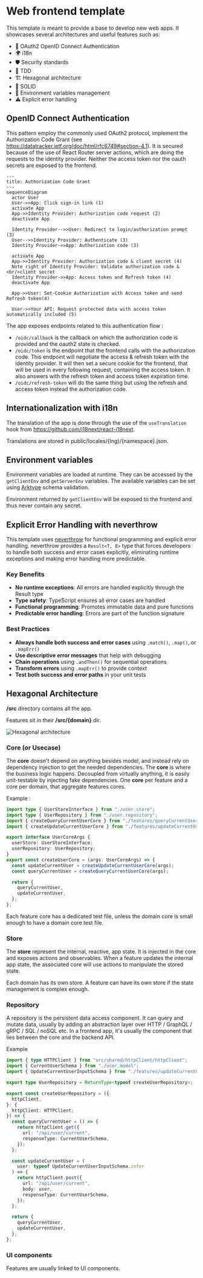 # Web frontend template
This template is meant to provide a base to develop new web apps. It showcases several architectures and useful features such as:
- 🔐 OAuth2 OpenID Connect Authentication
- 🌍 i18n
- 🛡️ Security standards
- 🧪 TDD
- 🏗️ Hexagonal architecture
- 📐 SOLID
- 🔧 Environment variables management
- ⚠️ Explicit error handling

## OpenID Connect Authentication
This pattern employ the commonly used OAuth2 protocol, implement the Authorization Code Grant (see https://datatracker.ietf.org/doc/html/rfc6749#section-4.1). It is secured because of the use of React Router server actions, which are doing the requests to the identity provider. Neither the access token nor the oauth secrets are exposed to the frontend.

```mermaid
---
title: Authorization Code Grant
---
sequenceDiagram
  actor User
  User->>App: Click sign-in link (1)
  activate App
  App->>Identity Provider: Authorization code request (2)
  deactivate App

  Identity Provider-->>User: Redirect to login/authorization prompt (3)
  User-->>Identity Provider: Authenticate (3)
  Identity Provider->>App: Authorization code (3)

  activate App
  App->>Identity Provider: Authorization code & client secret (4)
  Note right of Identity Provider: Validate authorization code &<br/>client secret
  Identity Provider->>App: Access token and Refresh token (4)
  deactivate App

  App->>User: Set-Cookie Authorization with Access token and send Refresh token(4)

  User->>Your API: Request protected data with access token automatically included (5)
```

The app exposes endpoints related to this authentication flow :

- `/oidc/callback` is the callback on which the authorization code is provided and the oauth2 state is checked.
- `/oidc/token` is the endpoint that the frontend calls with the authorization code. This endpoint will negotiate the access & refresh token with the identity provider. It will then set a secure cookie for the frontend, that will be used in every following request, containing the access token. It also answers with the refresh token and access token expiration time.
- `/oidc/refresh-token` will do the same thing but using the refresh and access token instead the authorization code.

## Internationalization with i18n
The translation of the app is done through the use of the `useTranslation` hook from https://github.com/i18next/react-i18next.

Translations are stored in public/locales/{lng}/{namespace}.json.

## Environment variables
Environment variables are loaded at runtime. They can be accessed by the `getClientEnv` and `getServerEnv` variables. The available variables can be set using [Arktype](https://arktype.io/) schema validation. 

Environment returned by `getClientEnv` will be exposed to the frontend and thus never contain any secret.

## Explicit Error Handling with neverthrow
This template uses [neverthrow](https://github.com/supermacro/neverthrow) for functional programming and explicit error handling. neverthrow provides a `Result<T, E>` type that forces developers to handle both success and error cases explicitly, eliminating runtime exceptions and making error handling more predictable.

### Key Benefits
- **No runtime exceptions**: All errors are handled explicitly through the Result type
- **Type safety**: TypeScript ensures all error cases are handled
- **Functional programming**: Promotes immutable data and pure functions
- **Predictable error handling**: Errors are part of the function signature

### Best Practices
- **Always handle both success and error cases** using `.match()`, `.map()`, or `.mapErr()`
- **Use descriptive error messages** that help with debugging
- **Chain operations** using `.andThen()` for sequential operations
- **Transform errors** using `.mapErr()` to provide context
- **Test both success and error paths** in your unit tests

## Hexagonal Architecture
__/src__ directory contains all the app.

Features sit in their __/src/{domain}__ dir. 

![Hexagonal architecture](./hexagonal_architecture.png)

### Core (or Usecase)
The __core__ doesn't depend on anything besides model, and instead rely on dependency injection to get the needed dependencies. The __core__ is where the business logic happens. Decoupled from virtually anything, it is easily unit-testable by injecting fake dependencies. One __core__ per feature and a core per domain, that aggregate features cores.

Example :
```typescript
import type { UserStoreInterface } from "./user.store";
import type { UserRepository } from "./user.repository";
import { createQueryCurrentUserCore } from "./features/queryCurrentUser/queryCurrentUser.core";
import { createUpdateCurrentUserCore } from "./features/updateCurrentUser/updateCurrentUser.core";

export interface UserCoreArgs {
  userStore: UserStoreInterface;
  userRepository: UserRepository;
}
export const createUserCore = (args: UserCoreArgs) => {
  const updateCurrentUser = createUpdateCurrentUserCore(args);
  const queryCurrentUser = createQueryCurrentUserCore(args);

  return {
    queryCurrentUser,
    updateCurrentUser,
  };
};
```
Each feature core has a dedicated test file, unless the domain core is small enough to have a domain core test file.


### Store
The __store__ represent the internal, reactive, app state. It is injected in the core and exposes actions and observables. When a feature updates the internal app state, the associated core will use actions to manipulate the stored state.

Each domain has its own store. A feature can have its own store if the state management is complex enough.

### Repository
A repository is the persistent data access component. It can query and mutate data, usually by adding an abstraction layer over HTTP / GraphQL / gRPC / SQL / noSQL etc. In a frontend app, it's usually the component that lies between the core and the backend API.

Example
```typescript
import { type HTTPClient } from "src/shared/httpClient/httpClient";
import { CurrentUserSchema } from "./user.model";
import { UpdateCurrentUserInputSchema } from "./features/updateCurrentUser/updateCurrentUser.core";

export type UserRepository = ReturnType<typeof createUserRepository>;

export const createUserRepository = ({
  httpClient,
}: {
  httpClient: HTTPClient;
}) => {
  const queryCurrentUser = () => {
    return httpClient.get({
      url: "/api/user/current",
      responseType: CurrentUserSchema,
    });
  };

  const updateCurrentUser = (
    user: typeof UpdateCurrentUserInputSchema.infer
  ) => {
    return httpClient.post({
      url: "/api/user/current",
      body: user,
      responseType: CurrentUserSchema,
    });
  };

  return {
    queryCurrentUser,
    updateCurrentUser,
  };
};
```

### UI components
Features are usually linked to UI components. 